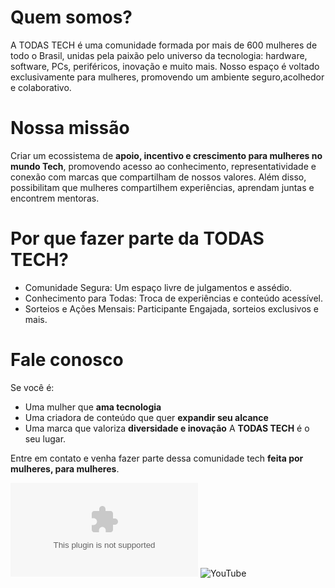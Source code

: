 # Quem somos?
A TODAS TECH é uma comunidade formada por mais de 600 mulheres de todo o Brasil, unidas pela paixão pelo universo da tecnologia: hardware, software, PCs, periféricos, inovação e muito mais. 
Nosso espaço é voltado exclusivamente para mulheres, promovendo um ambiente seguro,acolhedor e colaborativo.

# Nossa missão
Criar um ecossistema de **apoio, incentivo e crescimento para mulheres no mundo Tech**, promovendo acesso ao conhecimento, representatividade e conexão com marcas que compartilham de nossos valores. 
Além disso, possibilitam que mulheres compartilhem experiências, aprendam juntas e encontrem mentoras.

# Por que fazer parte da TODAS TECH?
- Comunidade Segura: Um espaço livre de julgamentos e assédio.
- Conhecimento para Todas: Troca de experiências e conteúdo acessível. 
- Sorteios e Ações Mensais: Participante Engajada, sorteios exclusivos e mais.

# Fale conosco
Se você é: 

- Uma mulher que **ama tecnologia** 
- Uma criadora de conteúdo que quer **expandir seu alcance**
- Uma marca que valoriza **diversidade e inovação** A **TODAS TECH** é o seu lugar. 

Entre em contato e venha fazer parte dessa comunidade tech **feita por mulheres, para mulheres**.

![Gmail](mailto:todastech.contato@gmail.com)
![YouTube](https://www.youtube.com/@TodasTech)
